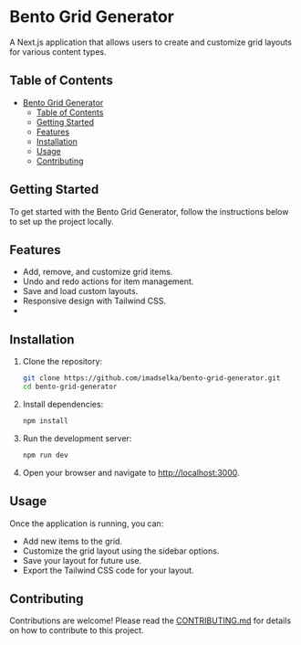 # Bento Grid Generator

A Next.js application that allows users to create and customize grid layouts for various content types.

## Table of Contents

- [Bento Grid Generator](#bento-grid-generator)
  - [Table of Contents](#table-of-contents)
  - [Getting Started](#getting-started)
  - [Features](#features)
  - [Installation](#installation)
  - [Usage](#usage)
  - [Contributing](#contributing)

## Getting Started

To get started with the Bento Grid Generator, follow the instructions below to set up the project locally.

## Features

- Add, remove, and customize grid items.
- Undo and redo actions for item management.
- Save and load custom layouts.
- Responsive design with Tailwind CSS.
-

## Installation

1. Clone the repository:

   ```bash
   git clone https://github.com/imadselka/bento-grid-generator.git
   cd bento-grid-generator
   ```

2. Install dependencies:

   ```bash
   npm install
   ```

3. Run the development server:

   ```bash
   npm run dev
   ```

4. Open your browser and navigate to [http://localhost:3000](http://localhost:3000).

## Usage

Once the application is running, you can:

- Add new items to the grid.
- Customize the grid layout using the sidebar options.
- Save your layout for future use.
- Export the Tailwind CSS code for your layout.

## Contributing

Contributions are welcome! Please read the [CONTRIBUTING.md](CONTRIBUTING.md) for details on how to contribute to this project.
